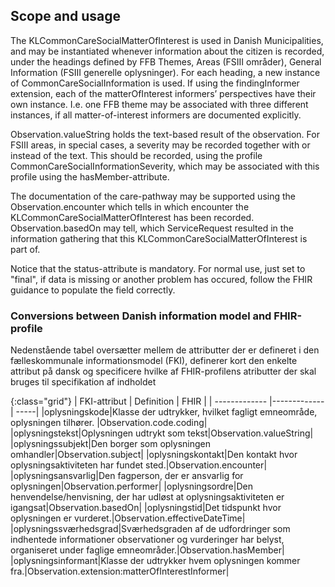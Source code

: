 ## Scope and usage
The KLCommonCareSocialMatterOfInterest is used in Danish Municipalities, and may be instantiated whenever information about the citizen is recorded, under the headings defined by FFB Themes, Areas (FSIII områder), General Information (FSIII generelle oplysninger). For each heading, a new instance of CommonCareSocialInformation is used. If using the findingInformer extension, each of the matterOfInterest informers’ perspectives have their own instance. I.e. one FFB theme may be associated with three different instances, if all matter-of-interest informers are documented explicitly. 

Observation.valueString holds the text-based result of the observation. For FSIII areas, in special cases, a severity may be recorded together with or instead of the text. This should be recorded, using the profile CommonCareSocialInformationSeverity, which may be associated with this profile using the hasMember-attribute.

The documentation of the care-pathway may be supported using the Observation.encounter which tells in which encounter the KLCommonCareSocialMatterOfInterest has been recorded. Observation.basedOn may tell, which ServiceRequest resulted in the information gathering that this KLCommonCareSocialMatterOfInterest is part of.

Notice that the status-attribute is mandatory. For normal use, just set to "final", if data is missing or another problem has occured, follow the FHIR guidance to populate the field correctly.

### Conversions between Danish information model and FHIR-profile

Nedenstående tabel oversætter mellem de attributter der er defineret i den fælleskommunale informationsmodel (FKI), definerer kort den enkelte attribut på dansk og specificere hvilke af FHIR-profilens atributter der skal bruges til specifikation af indholdet

{:class="grid"}
|   FKI-attribut      | Definition        | FHIR  |
| ------------- |-------------| -----|
|oplysningskode|Klasse der udtrykker, hvilket fagligt emneområde, oplysningen tilhører. |Observation.code.coding|
|oplysningstekst|Oplysningen udtrykt som tekst|Observation.valueString|
|oplysningssubjekt|Den borger som oplysningen omhandler|Observation.subject|
|oplysningskontakt|Den kontakt hvor oplysningsaktiviteten har fundet sted.|Observation.encounter|
|oplysningsansvarlig|Den fagperson, der er ansvarlig for oplysningen|Observation.performer|
|oplysningsordre|Den henvendelse/henvisning, der har udløst at oplysningsaktiviteten er igangsat|Observation.basedOn|
|oplysningstid|Det tidspunkt hvor oplysningen er vurderet.|Observation.effectiveDateTime|
|oplysningssværhedsgrad|Sværhedsgraden af de udfordringer som indhentede informationer observationer og vurderinger har belyst, organiseret under faglige emneområder.|Observation.hasMember|
|oplysningsinformant|Klasse der udtrykker hvem oplysningen kommer fra.|Observation.extension:matterOfInterestInformer|